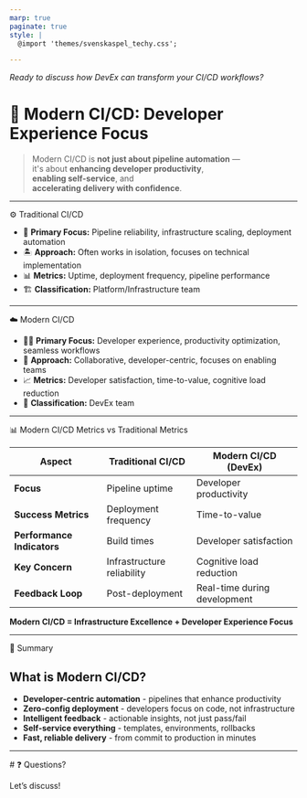```yaml
---
marp: true
paginate: true
style: |
  @import 'themes/svenskaspel_techy.css';

---
```


<div class="content-area">

*Ready to discuss how DevEx can transform your CI/CD workflows?*

</div>
<!-- _class: lead -->

# 🎯 Modern CI/CD: Developer Experience Focus

> Modern CI/CD is **not just about pipeline automation** —  
> it's about **enhancing developer productivity**,  
> **enabling self-service**, and  
> **accelerating delivery with confidence**.

---

<div class="slide-header">⚙️ Traditional CI/CD</div>

<div class="content-area">

- 🔧 **Primary Focus:** Pipeline reliability, infrastructure scaling, deployment automation  
- 🏝️ **Approach:** Often works in isolation, focuses on technical implementation  
- 📊 **Metrics:** Uptime, deployment frequency, pipeline performance  
- 🏗️ **Classification:** Platform/Infrastructure team  

</div>

---

<div class="slide-header">☁️ Modern CI/CD</div>

<div class="content-area">

- 👨‍💻 **Primary Focus:** Developer experience, productivity optimization, seamless workflows  
- 🤝 **Approach:** Collaborative, developer-centric, focuses on enabling teams  
- 📈 **Metrics:** Developer satisfaction, time-to-value, cognitive load reduction  
- 🔧 **Classification:** DevEx team  

</div>


---

<div class="slide-header">📊 Modern CI/CD Metrics vs Traditional Metrics</div>

<div class="content-area">

| **Aspect** | **Traditional CI/CD** | **Modern CI/CD (DevEx)** |
|------------|----------------------|---------------------------|
| **Focus** | Pipeline uptime | Developer productivity |
| **Success Metrics** | Deployment frequency | Time-to-value |
| **Performance Indicators** | Build times | Developer satisfaction |
| **Key Concern** | Infrastructure reliability | Cognitive load reduction |
| **Feedback Loop** | Post-deployment | Real-time during development |

**Modern CI/CD = Infrastructure Excellence + Developer Experience Focus**

</div>

---

<div class="slide-header">📝 Summary</div>

<div class="content-area">

## What is Modern CI/CD?

- **Developer-centric automation** - pipelines that enhance productivity
- **Zero-config deployment** - developers focus on code, not infrastructure  
- **Intelligent feedback** - actionable insights, not just pass/fail
- **Self-service everything** - templates, environments, rollbacks
- **Fast, reliable delivery** - from commit to production in minutes

</div>

---

<!-- _class: invert -->
<div class="slide-header-light">
# ❓ Questions?
</div>

Let’s discuss!
